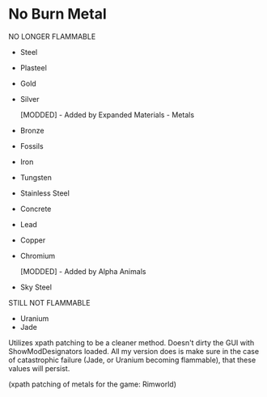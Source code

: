 # No Burn Metal

NO LONGER FLAMMABLE
 - Steel
 - Plasteel
 - Gold
 - Silver
 
   [MODDED] - Added by Expanded Materials - Metals
 - Bronze
 - Fossils
 - Iron
 - Tungsten
 - Stainless Steel
 - Concrete
 - Lead
 - Copper
 - Chromium
 
   [MODDED] - Added by Alpha Animals
 - Sky Steel


STILL NOT FLAMMABLE
 - Uranium
 - Jade

Utilizes xpath patching to be a cleaner method. Doesn't dirty the GUI with ShowModDesignators loaded. 
All my version does is make sure in the case of catastrophic failure (Jade, or Uranium becoming flammable), that these values will persist.
 

(xpath patching of metals for the game: Rimworld)
